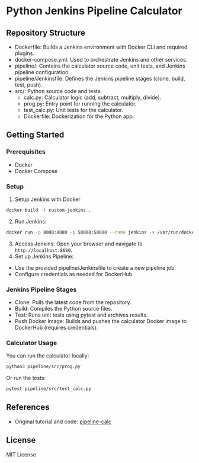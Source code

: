 # Python Jenkins Pipeline Calculator

## Repository Structure
* Dockerfile: Builds a Jenkins environment with Docker CLI and required plugins.
* docker-compose.yml: Used to orchestrate Jenkins and other services.
* pipeline/: Contains the calculator source code, unit tests, and Jenkins pipeline configuration.
* pipeline/Jenkinsfile: Defines the Jenkins pipeline stages (clone, build, test, push).
* src/: Python source code and tests.
    * calc.py: Calculator logic (add, subtract, multiply, divide).
    * prog.py: Entry point for running the calculator.
    * test_calc.py: Unit tests for the calculator.
    * Dockerfile: Dockerization for the Python app.

## Getting Started

### Prerequisites

* Docker
* Docker Compose

### Setup

1. Setup Jenkins with Docker
```bash
docker build -t custom-jenkins .
```
2. Run Jenkins:
```bash
docker run -p 8080:8080 -p 50000:50000 --name jenkins -v /var/run/docker.sock:/var/run/docker.sock custom-jenkins
```
3. Access Jenkins:
Open your browser and navigate to `http://localhost:8080`.
4. Set up Jenkins Pipeline:
* Use the provided pipeline/Jenkinsfile to create a new pipeline job.
* Configure credentials as needed for DockerHub.

### Jenkins Pipeline Stages
* Clone: Pulls the latest code from the repository.
* Build: Compiles the Python source files.
* Test: Runs unit tests using pytest and archives results.
* Push Docker Image: Builds and pushes the calculator Docker image to DockerHub (requires credentials).

### Calculator Usage
You can run the calculator locally:
```bash
python3 pipeline/src/prog.py
```
Or run the tests:
```bash
pytest pipeline/src/test_calc.py
```
## References
* Original tutorial and code: [pipeline-calc](https://github.com/DataScientest/pipeline-calculatrice-Jenkins.git)
## License
MIT License